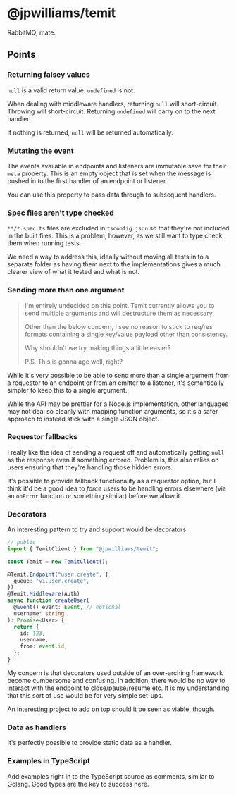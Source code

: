 # @jpwilliams/temit

RabbitMQ, mate.

## Points

### Returning falsey values

`null` is a valid return value. `undefined` is not.

When dealing with middleware handlers, returning `null` will short-circuit. Throwing will short-circuit. Returning `undefined` will carry on to the next handler.

If nothing is returned, `null` will be returned automatically.

### Mutating the event

The events available in endpoints and listeners are immutable save for their `meta` property. This is an empty object that is set when the message is pushed in to the first handler of an endpoint or listener.

You can use this property to pass data through to subsequent handlers.

### Spec files aren't type checked

`**/*.spec.ts` files are excluded in `tsconfig.json` so that they're not included in the built files. This is a problem, however, as we still want to type check them when running tests.

We need a way to address this, ideally without moving all tests in to a separate folder as having them next to the implementations gives a much clearer view of what it tested and what is not.

### Sending more than one argument

> I'm entirely undecided on this point. Temit currently allows you to send multiple arguments and will destructure them as necessary.
>
> Other than the below concern, I see no reason to stick to req/res formats containing a single key/value payload other than consistency.
>
> Why shouldn't we try making things a little easier?
>
> P.S. This is gonna age well, right?

While it's very possible to be able to send more than a single argument from a requestor to an endpoint or from an emitter to a listener, it's semantically simpler to keep this to a single argument.

While the API may be prettier for a Node.js implementation, other languages may not deal so cleanly with mapping function arguments, so it's a safer approach to instead stick with a single JSON object.

### Requestor fallbacks

I really like the idea of sending a request off and automatically getting `null` as the response even if something errored. Problem is, this also relies on users ensuring that they're handling those hidden errors.

It's possible to provide fallback functionality as a requestor option, but I think it'd be a good idea to _force_ users to be handling errors elsewhere (via an `onError` function or something similar) before we allow it.

### Decorators

An interesting pattern to try and support would be decorators.

```ts
// public
import { TemitClient } from "@jpwilliams/temit";

const Temit = new TemitClient();

@Temit.Endpoint("user.create", {
  queue: "v1.user.create",
})
@Temit.Middleware(Auth)
async function createUser(
  @Event() event: Event, // optional
  username: string
): Promise<User> {
  return {
    id: 123,
    username,
    from: event.id,
  };
}
```

My concern is that decorators used outside of an over-arching framework become cumbersome and confusing. In addition, there would be no way to interact with the endpoint to close/pause/resume etc. It is my understanding that this sort of use would be for very simple set-ups.

An interesting project to add on top should it be seen as viable, though.

### Data as handlers

It's perfectly possible to provide static data as a handler.

### Examples in TypeScript

Add examples right in to the TypeScript source as comments, similar to Golang. Good types are the key to success here.
